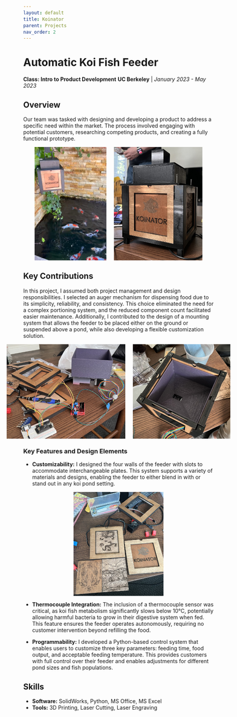 ```yaml
---
layout: default
title: Koinator
parent: Projects
nav_order: 2
---
```


# Automatic Koi Fish Feeder
**Class: Intro to Product Development**
**UC Berkeley** | *January 2023 - May 2023*

## Overview
Our team was tasked with designing and developing a product to address a specific need within the market. The process involved engaging with potential customers, researching competing products, and creating a fully functional prototype.

<div style="display: flex; justify-content: center; gap: 20px;">
    <img src="assets/koiFinal.png" style="height: 300px; width: auto;">
    <img src="assets/koiFinal.jpg" style="height: 300px; width: auto;">
</div>

## Key Contributions
In this project, I assumed both project management and design responsibilities. I selected an auger mechanism for dispensing food due to its simplicity, reliability, and consistency. This choice eliminated the need for a complex portioning system, and the reduced component count facilitated easier maintenance. Additionally, I contributed to the design of a mounting system that allows the feeder to be placed either on the ground or suspended above a pond, while also developing a flexible customization solution.

<div style="display: flex; justify-content: center; gap: 20px;">
    <img src="assets/koiWIP.jpg" style="height: 250px; width: auto;">
    <img src="assets/koiInternal.jpg" style="height: 250px; width: auto;">
</div>

### Key Features and Design Elements
- **Customizability:** I designed the four walls of the feeder with slots to accommodate interchangeable plates. This system supports a variety of materials and designs, enabling the feeder to either blend in with or stand out in any koi pond setting.

<div style="display: flex; justify-content: center; gap: 20px;">
    <img src="assets/koiPlates.jpg" style="height: 275px; width: auto;">
</div>

- **Thermocouple Integration:** The inclusion of a thermocouple sensor was critical, as koi fish metabolism significantly slows below 10°C, potentially allowing harmful bacteria to grow in their digestive system when fed. This feature ensures the feeder operates autonomously, requiring no customer intervention beyond refilling the food.

- **Programmability:** I developed a Python-based control system that enables users to customize three key parameters: feeding time, food output, and acceptable feeding temperature. This provides customers with full control over their feeder and enables adjustments for different pond sizes and fish populations.

## Skills
- **Software:** SolidWorks, Python, MS Office, MS Excel
- **Tools:** 3D Printing, Laser Cutting, Laser Engraving
